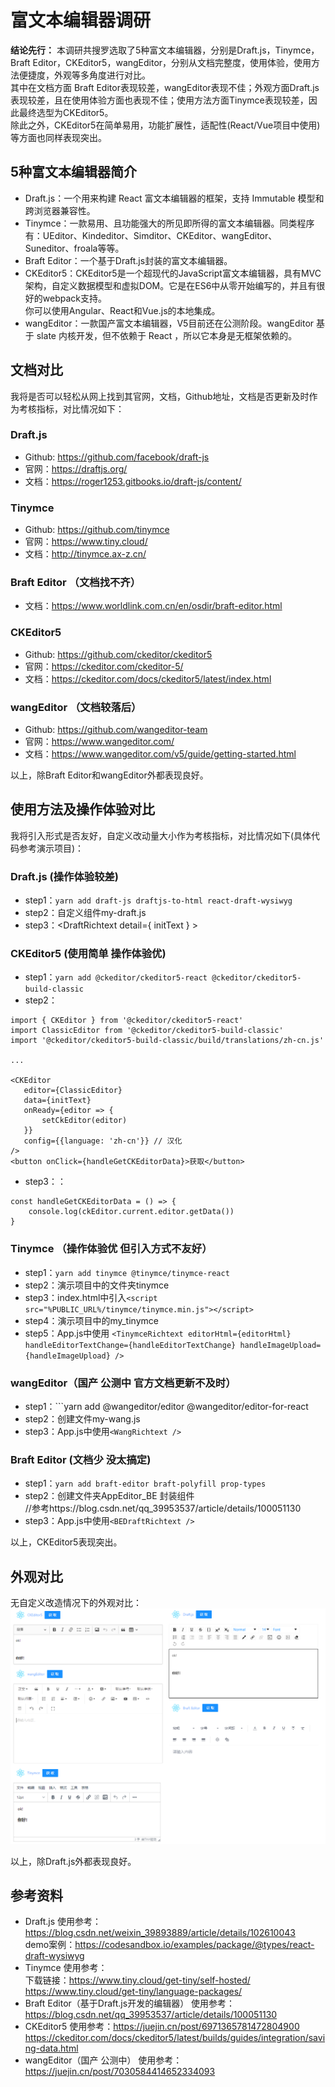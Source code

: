 # 富文本编辑器调研

**结论先行：** 本调研共搜罗选取了5种富文本编辑器，分别是Draft.js，Tinymce，Braft Editor，CKEditor5，wangEditor，分别从文档完整度，使用体验，使用方法便捷度，外观等多角度进行对比。    
其中在文档方面 Braft Editor表现较差，wangEditor表现不佳；外观方面Draft.js表现较差，且在使用体验方面也表现不佳；使用方法方面Tinymce表现较差，因此最终选型为CKEditor5。    
除此之外，CKEditor5在简单易用，功能扩展性，适配性(React/Vue项目中使用)等方面也同样表现突出。    

## 5种富文本编辑器简介

- Draft.js：一个用来构建 React 富文本编辑器的框架，支持 Immutable 模型和跨浏览器兼容性。
- Tinymce：一款易用、且功能强大的所见即所得的富文本编辑器。同类程序有：UEditor、Kindeditor、Simditor、CKEditor、wangEditor、Suneditor、froala等等。
- Braft Editor：一个基于Draft.js封装的富文本编辑器。
- CKEditor5：CKEditor5是一个超现代的JavaScript富文本编辑器，具有MVC架构，自定义数据模型和虚拟DOM。它是在ES6中从零开始编写的，并且有很好的webpack支持。    
  你可以使用Angular、React和Vue.js的本地集成。
- wangEditor：一款国产富文本编辑器，V5目前还在公测阶段。wangEditor 基于 slate 内核开发，但不依赖于 React ，所以它本身是无框架依赖的。

## 文档对比
我将是否可以轻松从网上找到其官网，文档，Github地址，文档是否更新及时作为考核指标，对比情况如下：

### Draft.js
- Github: https://github.com/facebook/draft-js
- 官网：https://draftjs.org/
- 文档：https://roger1253.gitbooks.io/draft-js/content/ 

### Tinymce
- Github: https://github.com/tinymce
- 官网：https://www.tiny.cloud/
- 文档：http://tinymce.ax-z.cn/

### Braft Editor （文档找不齐）
- 文档：https://www.worldlink.com.cn/en/osdir/braft-editor.html

### CKEditor5
- Github: https://github.com/ckeditor/ckeditor5
- 官网：https://ckeditor.com/ckeditor-5/
- 文档：https://ckeditor.com/docs/ckeditor5/latest/index.html

### wangEditor （文档较落后）
- Github: https://github.com/wangeditor-team
- 官网：https://www.wangeditor.com/
- 文档：https://www.wangeditor.com/v5/guide/getting-started.html

以上，除Braft Editor和wangEditor外都表现良好。

## 使用方法及操作体验对比
我将引入形式是否友好，自定义改动量大小作为考核指标，对比情况如下(具体代码参考演示项目)：

### Draft.js  (操作体验较差)
- step1：```yarn add draft-js draftjs-to-html react-draft-wysiwyg```
- step2：自定义组件my-draft.js
- step3：<DraftRichtext detail={ initText } ></DraftRichtext>

### CKEditor5 (使用简单 操作体验优)
- step1：```yarn add @ckeditor/ckeditor5-react @ckeditor/ckeditor5-build-classic```
- step2： 
```
import { CKEditor } from '@ckeditor/ckeditor5-react'
import ClassicEditor from '@ckeditor/ckeditor5-build-classic'
import '@ckeditor/ckeditor5-build-classic/build/translations/zh-cn.js'

...

<CKEditor 
   editor={ClassicEditor}
   data={initText}
   onReady={editor => {
       setCkEditor(editor)
   }}
   config={{language: 'zh-cn'}} // 汉化
/>
<button onClick={handleGetCKEditorData}>获取</button>
```
- step3：：
```
const handleGetCKEditorData = () => {
    console.log(ckEditor.current.editor.getData())
}
```

### Tinymce （操作体验优 但引入方式不友好）
- step1：```yarn add tinymce @tinymce/tinymce-react``` 
- step2：演示项目中的文件夹tinymce
- step3：index.html中引入```<script src="%PUBLIC_URL%/tinymce/tinymce.min.js"></script>```
- step4：演示项目中的my_tinymce
- step5：App.js中使用
      ```<TinymceRichtext editorHtml={editorHtml}
        handleEditorTextChange={handleEditorTextChange}
        handleImageUpload={handleImageUpload} />
        ```

### wangEditor（国产 公测中 官方文档更新不及时）
- step1：```yarn add @wangeditor/editor @wangeditor/editor-for-react
- step2：创建文件my-wang.js
- step3：App.js中使用```<WangRichtext />```

### Braft Editor (文档少 没太搞定)
- step1：```yarn add braft-editor braft-polyfill prop-types```
- step2：创建文件夹AppEditor_BE 封装组件     
  //参考https://blog.csdn.net/qq_39953537/article/details/100051130
- step3：App.js中使用```<BEDraftRichtext />```

以上，CKEditor5表现突出。

## 外观对比
无自定义改造情况下的外观对比：
<img src='img/rich-text.png'>

以上，除Draft.js外都表现良好。

## 参考资料
- Draft.js
  使用参考：https://blog.csdn.net/weixin_39893889/article/details/102610043    
  demo案例：https://codesandbox.io/examples/package/@types/react-draft-wysiwyg    
- Tinymce
  使用参考：    
  下载链接：https://www.tiny.cloud/get-tiny/self-hosted/    
  https://www.tiny.cloud/get-tiny/language-packages/    
- Braft Editor（基于Draft.js开发的编辑器）
  使用参考：https://blog.csdn.net/qq_39953537/article/details/100051130    
- CKEditor5
  使用参考：https://juejin.cn/post/6971365781472804900    
  https://ckeditor.com/docs/ckeditor5/latest/builds/guides/integration/saving-data.html    
- wangEditor（国产 公测中）
  使用参考：https://juejin.cn/post/7030584414652334093    


